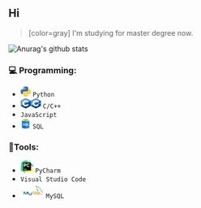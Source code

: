 ## Hi
> [color=gray] I'm studying for master degree now.

![Anurag's github stats](https://github-readme-stats.vercel.app/api?username=Joyce-HYT&show_icons=true&count_private=true&theme=nord)

### :computer: Programming:
- <img src="https://github.com/Joyce-HYT/Joyce-HYT/blob/main/pythonlogo.png" width=20px height=20px>  `Python` 
- <img src="https://github.com/Joyce-HYT/Joyce-HYT/blob/main/Clogo.png" width=20px height=20px><img src="https://github.com/Joyce-HYT/Joyce-HYT/blob/main/C++logo.png" width=20px height=20px> `C/C++` 
- `JavaScript` 
- <img src="https://github.com/Joyce-HYT/Joyce-HYT/blob/main/SQLlogo.png" width=20px height=20px> `SQL`


### :hammer:Tools:
- <img src="https://github.com/Joyce-HYT/Joyce-HYT/blob/main/pycharmlogo.png" width=25px height=25px> `PyCharm` 
- `Visual Studio Code` 
- <img src="https://github.com/Joyce-HYT/Joyce-HYT/blob/main/MySQLlogo.png" width=50px height=30px>`MySQL`
